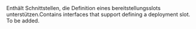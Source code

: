 <Namespace Name="Microsoft.Azure.Management.AppService.Fluent.DeploymentSlot.Definition">
  <Docs>
    <summary><span data-ttu-id="35f74-101">Enthält Schnittstellen, die Definition eines bereitstellungsslots unterstützen.</span><span class="sxs-lookup"><span data-stu-id="35f74-101">Contains interfaces that support defining a deployment slot.</span></span></summary> 
    <remarks>To be added.</remarks>
  </Docs>
</Namespace>
